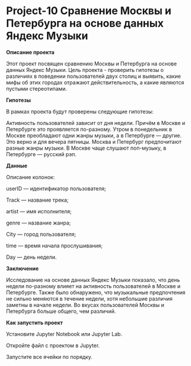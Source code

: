# Project-10 Сравнение Москвы и Петербурга на основе данных Яндекс Музыки

**Описание проекта**

Этот проект посвящен сравнению Москвы и Петербурга на основе данных Яндекс Музыки. Цель проекта - проверить гипотезы о различиях в поведении пользователей двух столиц и выявить, какие мифы об этих городах отражают действительность, а какие являются пустыми стереотипами.

**Гипотезы**

В рамках проекта будут проверены следующие гипотезы:

Активность пользователей зависит от дня недели. Причём в Москве и Петербурге это проявляется по-разному.
Утром в понедельник в Москве преобладают одни жанры музыки, а в Петербурге — другие. Это верно и для вечера пятницы.
Москва и Петербург предпочитают разные жанры музыки. В Москве чаще слушают поп-музыку, в Петербурге — русский рэп.

**Данные**

Описание колонок:

userID — идентификатор пользователя;

Track — название трека;

artist — имя исполнителя;

genre — название жанра;

City — город пользователя;

time — время начала прослушивания;

Day — день недели.

**Заключение**

Исследование на основе данных Яндекс Музыки показало, что день недели по-разному влияет на активность пользователей в Москве и Петербурге. Также было обнаружено, что музыкальные предпочтения не сильно меняются в течение недели, хотя небольшие различия заметны в начале недели. Во вкусах пользователей Москвы и Петербурга больше общего, чем различий.

**Как запустить проект**

Установите Jupyter Notebook или Jupyter Lab.

Откройте файл с проектом в Jupyter.

Запустите все ячейки по порядку.

